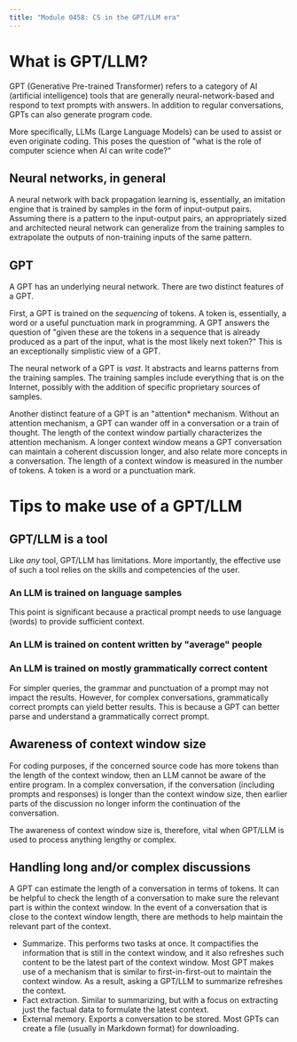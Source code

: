 ```yaml
---
title: "Module 0458: CS in the GPT/LLM era"
---
```


# What is GPT/LLM?

GPT (Generative Pre-trained Transformer) refers to a category of AI (artificial intelligence) tools that are generally neural-network-based and respond to text prompts with answers. In addition to regular conversations, GPTs can also generate program code.

More specifically, LLMs (Large Language Models) can be used to assist or even originate coding. This poses the question of "what is the role of computer science when AI can write code?"

## Neural networks, in general

A neural network with back propagation learning is, essentially, an imitation engine that is trained by samples in the form of input-output pairs. Assuming there is a pattern to the input-output pairs, an appropriately sized and architected neural network can generalize from the training samples to extrapolate the outputs of non-training inputs of the same pattern.

## GPT

A GPT has an underlying neural network. There are two distinct features of a GPT.

First, a GPT is trained on the *sequencing* of tokens. A token is, essentially, a word or a useful punctuation mark in programming. A GPT answers the question of "given these are the tokens in a sequence that is already produced as a part of the input, what is the most likely next token?" This is an exceptionally simplistic view of a GPT.

The neural network of a GPT is *vast*. It abstracts and learns patterns from the training samples. The training samples include everything that is on the Internet, possibly with the addition of specific proprietary sources of samples.

Another distinct feature of a GPT is an "attention* mechanism. Without an attention mechanism, a GPT can wander off in a conversation or a train of thought. The length of the context window partially characterizes the attention mechanism. A longer context window means a GPT conversation can maintain a coherent discussion longer, and also relate more concepts in a conversation. The length of a context window is measured in the number of tokens. A token is a word or a punctuation mark. 

# Tips to make use of a GPT/LLM

## GPT/LLM is a tool

Like *any* tool, GPT/LLM has limitations. More importantly, the effective use of such a tool relies on the skills and competencies of the user. 

### An LLM is trained on language samples

This point is significant because a practical prompt needs to use language (words) to provide sufficient context.

### An LLM is trained on content written by "average" people

### An LLM is trained on mostly grammatically correct content

For simpler queries, the grammar and punctuation of a prompt may not impact the results. However, for complex conversations, grammatically correct prompts can yield better results. This is because a GPT can better parse and understand a grammatically correct prompt.

## Awareness of context window size

For coding purposes, if the concerned source code has more tokens than the length of the context window, then an LLM cannot be aware of the entire program. In a complex conversation, if the conversation (including prompts and responses) is longer than the context window size, then earlier parts of the discussion no longer inform the continuation of the conversation.

The awareness of context window size is, therefore, vital when GPT/LLM is used to process anything lengthy or complex.

## Handling long and/or complex discussions

A GPT can estimate the length of a conversation in terms of tokens. It can be helpful to check the length of a conversation to make sure the relevant part is within the context window. In the event of a conversation that is close to the context window length, there are methods to help maintain the relevant part of the context.

* Summarize. This performs two tasks at once. It compactifies the information that is still in the context window, and it also refreshes such content to be the latest part of the context window. Most GPT makes use of a mechanism that is similar to first-in-first-out to maintain the context window. As a result, asking a GPT/LLM to summarize refreshes the context.
* Fact extraction. Similar to summarizing, but with a focus on extracting just the factual data to formulate the latest context. 
* External memory. Exports a conversation to be stored. Most GPTs can create a file (usually in Markdown format) for downloading.

